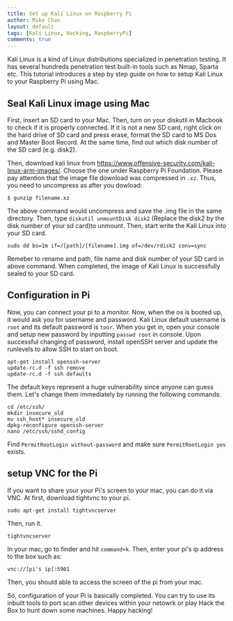 ```yaml
---
title: Set up Kali Linux on Raspberry Pi
author: Mike Chan
layout: default
tags: [Kali Linux, Hacking, RaspberryPi]
comments: true 
---
```


Kali Linux is a kind of Linux distributions specialized in penetration testing. It has several hundreds penetration test built-in tools such as Nmap, Sparta etc. This tutorial introduces a step by step guide on how to setup Kali Linux to your Raspberry Pi using Mac.

<!--more-->

## Seal Kali Linux image using Mac

First, insert an SD card to your Mac. Then, turn on your diskutil in Macbook to check if it is properly connected. If it is not a new SD card, right click on the hard drive of SD card and press erase, format the SD card to MS Dos and Master Boot Record. At the same time, find out which disk number of the SD card (e.g. disk2). 

Then, download kali linux from https://www.offensive-security.com/kali-linux-arm-images/. Choose the one under Raspberry Pi Foundation. Please pay attention that the image file download was compressed in ```.xz```. Thus, you need to uncompress as after you dowload:

```
$ gunzip filename.xz
```
The above command would uncompress and save the .img file in the same directory. Then, type ```diskutil unmountDisk disk2``` (Replace the disk2 by the disk number of your sd card)to unmount. Then, start write the Kali Linux into your SD card.

```
sudo dd bs=1m if=/[path]/[filename].img of=/dev/rdisk2 conv=sync
```
Remeber to rename and path, file name and disk number of your SD card in above command. When completed, the image of Kali Linux is successfully sealed to your SD card.

## Configuration in Pi
Now, you can connect your pi to a monitor. Now, when the os is booted up, it would ask you for username and password. Kali Linux default username is ```root``` and its default password is ```toor```. When you get in, open your console and setup new password by inputting ```passwd root``` in console. Upon successful changing of password, install openSSH server and update the runlevels to allow SSH to start on boot.
```
apt-get install openssh-server
update-rc.d -f ssh remove
update-rc.d -f ssh defaults
```

The default keys represent a huge vulnerability since anyone can guess them. Let's change them immediately by running the following commands:
```
cd /etc/ssh/
mkdir insecure_old
mv ssh_host* insecure_old
dpkg-reconfigure openssh-server
nano /etc/ssh/sshd_config
```
Find ```PermitRootLogin without-password``` and make sure  ```PermitRootLogin yes``` exists.

## setup VNC for the Pi

If you want to share your your Pi's screen to your mac, you can do it via VNC. At first, download tightvnc to your pi.

```sudo apt-get install tightvncserver```

Then, run it.

```tightvncserver```

In your mac, go to finder and hit ```command+k```. Then, enter your pi's ip address to the box such as:

```vnc://[pi's ip]:5901```

Then, you should able to access the screen of the pi from your mac.



So, configuration of your Pi is basically completed. You can try to use its inbuilt tools to port scan other devices within your netowrk or play Hack the Box to hunt down some machines. Happy hacking!
